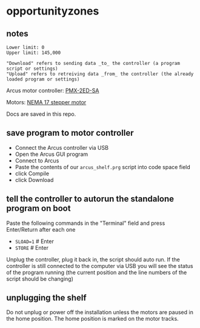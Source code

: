 # opportunityzones

## notes

```
Lower limit: 0
Upper limit: 145,000

"Download" refers to sending data _to_ the controller (a program script or settings)
"Upload" refers to retreiving data _from_ the controller (the already loaded program or settings)
```

Arcus motor controller:
[PMX-2ED-SA](https://www.arcus-technology.com/products/multi-axis-motion-controller/2-axis-usb-controller-plus-driver/)

Motors: [NEMA 17 stepper motor](https://www.arcus-technology.com/products/stepper-motors/nema-17/)

Docs are saved in this repo.

## save program to motor controller
- Connect the Arcus controller via USB
- Open the Arcus GUI program
- Connect to Arcus
- Paste the contents of our `arcus_shelf.prg` script into code space field
- click Compile
- click Download

## tell the controller to autorun the standalone program on boot

Paste the following commands in the "Terminal" field and press Enter/Return after each one

- `SLOAD=1` # Enter
- `STORE` # Enter

Unplug the controller, plug it back in, the script should auto run. If the controller is still connected to the computer via USB you will see the status of the program running (the current position and the line numbers of the script should be changing)


## unplugging the shelf

Do not unplug or power off the installation unless the motors are paused in the home position. The home position is marked on the motor tracks.


